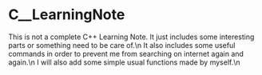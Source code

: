 # C__LearningNote
This is not a complete C++ Learning Note. It just includes some interesting parts or something need to be care of.\n
It also includes some useful commands in order to prevent me from searching on internet again and again.\n
I will also add some simple usual functions made by myself.\n
